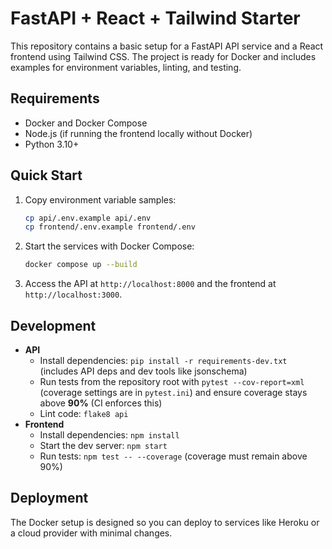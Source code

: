 # FastAPI + React + Tailwind Starter

This repository contains a basic setup for a FastAPI API service and a React frontend using Tailwind CSS. The project is ready for Docker and includes examples for environment variables, linting, and testing.

## Requirements
- Docker and Docker Compose
- Node.js (if running the frontend locally without Docker)
- Python 3.10+

## Quick Start

1. Copy environment variable samples:
   ```bash
   cp api/.env.example api/.env
   cp frontend/.env.example frontend/.env
   ```
2. Start the services with Docker Compose:
   ```bash
   docker compose up --build
   ```
3. Access the API at `http://localhost:8000` and the frontend at `http://localhost:3000`.

## Development

- **API**
  - Install dependencies: `pip install -r requirements-dev.txt` (includes API deps and dev tools like jsonschema)
  - Run tests from the repository root with `pytest --cov-report=xml`
    (coverage settings are in `pytest.ini`) and ensure coverage stays above **90%** (CI enforces this)
  - Lint code: `flake8 api`
- **Frontend**
  - Install dependencies: `npm install`
  - Start the dev server: `npm start`
  - Run tests: `npm test -- --coverage` (coverage must remain above 90%)

## Deployment
The Docker setup is designed so you can deploy to services like Heroku or a cloud provider with minimal changes.
